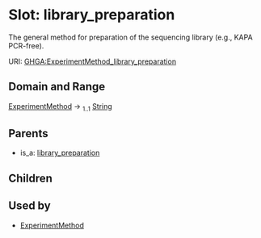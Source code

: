 
# Slot: library_preparation


The general method for preparation of the sequencing library (e.g., KAPA PCR-free).

URI: [GHGA:ExperimentMethod_library_preparation](https://w3id.org/GHGA/ExperimentMethod_library_preparation)


## Domain and Range

[ExperimentMethod](ExperimentMethod.md) &#8594;  <sub>1..1</sub> [String](types/String.md)

## Parents

 *  is_a: [library_preparation](library_preparation.md)

## Children


## Used by

 * [ExperimentMethod](ExperimentMethod.md)
